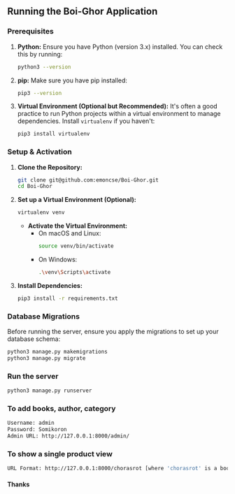 ## Running the Boi-Ghor Application

### Prerequisites

1. **Python:** Ensure you have Python (version 3.x) installed. You can check this by running:
    ```bash
    python3 --version
    ```

2. **pip:** Make sure you have pip installed:
    ```bash
    pip3 --version
    ```

3. **Virtual Environment (Optional but Recommended):** It's often a good practice to run Python projects within a virtual environment to manage dependencies. Install `virtualenv` if you haven't:
    ```bash
    pip3 install virtualenv
    ```

### Setup & Activation

1. **Clone the Repository:**
    ```bash
    git clone git@github.com:emoncse/Boi-Ghor.git
    cd Boi-Ghor
    ```

2. **Set up a Virtual Environment (Optional):**
    ```bash
    virtualenv venv
    ```

   - **Activate the Virtual Environment:**
     - On macOS and Linux:
       ```bash
       source venv/bin/activate
       ```
     - On Windows:
       ```bash
       .\venv\Scripts\activate
       ```

3. **Install Dependencies:**
    ```bash
    pip3 install -r requirements.txt
    ```

### Database Migrations

Before running the server, ensure you apply the migrations to set up your database schema:

```bash
python3 manage.py makemigrations
python3 manage.py migrate
```

### Run the server

```bash
python3 manage.py runserver
```


### To add books, author, category

```bash
Username: admin
Password: Somikoron
Admin URL: http://127.0.0.1:8000/admin/
```

### To show a single product view
```bash
URL Format: http://127.0.0.1:8000/chorasrot [where 'chorasrot' is a book id]
```

#### Thanks
